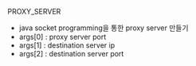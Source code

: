 PROXY_SERVER
+ java socket programming을 통한 proxy server 만들기
+ args[0] : proxy server port
+ args[1] : destination server ip
+ args[2] : destination server port